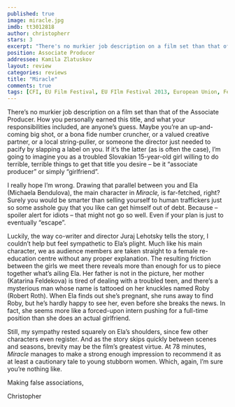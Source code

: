 ```yaml
---
published: true
image: miracle.jpg
imdb: tt3012818
author: christopherr 
stars: 3
excerpt: "There's no murkier job description on a film set than that of the Associate Producer. How you personally earned this title, and what your responsibilities included, are anyone's guess."
position: Associate Producer
addressee: Kamila Zlatuskov
layout: review
categories: reviews
title: "Miracle"
comments: true
tags: [CFI, EU Film Festival, EU FIlm Festival 2013, European Union, Festivals, Letters, Slovakia, Slovakian]
---
```

<p>There&rsquo;s no murkier job description on a film set than that of the Associate Producer. How you personally earned this title, and what your responsibilities included, are anyone&rsquo;s guess. Maybe you&rsquo;re an up-and-coming big shot, or a bona fide number cruncher, or a valued creative partner, or a local string-puller, or someone the director just needed to pacify by slapping a label on you. If it&rsquo;s the latter (as is often the case), I&rsquo;m going to imagine you as a troubled Slovakian 15-year-old girl willing to do terrible, terrible things to get that title you desire &ndash; be it &ldquo;associate producer&rdquo; or simply &ldquo;girlfriend&rdquo;. &nbsp;</p>
<p>I really hope I&rsquo;m wrong. Drawing that parallel between you and Ela (<span class="itemprop">Michaela Bendulova</span>), the main character in <em>Miracle,</em> is far-fetched, right? Surely you would be smarter than selling yourself to human traffickers just so some asshole guy that you like can get himself out of debt. Because &ndash; spoiler alert for idiots &ndash; that might not go so well. Even if your plan is just to eventually &ldquo;escape&rdquo;.</p>
<p>Luckily, the way co-writer and director Juraj Lehotsky tells the story, I couldn&rsquo;t help but feel sympathetic to Ela&rsquo;s plight. Much like his main character, we as audience members are taken straight to a female re-education centre without any proper explanation. The resulting friction between the girls we meet there reveals more than enough for us to piece together what&rsquo;s ailing Ela. Her father is not in the picture, her mother (Katarina Feldekova) is tired of dealing with a troubled teen, and there&rsquo;s a mysterious man whose name is tattooed on her knuckles named Roby (Robert Roth). When Ela finds out she&rsquo;s pregnant, she runs away to find Roby, but he&rsquo;s hardly happy to see her, even before she breaks the news. In fact, she seems more like a forced-upon intern pushing for a full-time position than she does an actual girlfriend.&nbsp;</p>
<p>Still, my sympathy rested squarely on Ela&rsquo;s shoulders, since few other characters even register. And as the story skips quickly between scenes and seasons, brevity may be the film&rsquo;s greatest virtue. At 78 minutes, <em>Miracle</em> manages to make a strong enough impression to recommend it as at least a cautionary tale to young stubborn women. Which, again, I&rsquo;m sure you&rsquo;re nothing like.</p>
<p>Making false associations,</p>
<p>Christopher</p>
